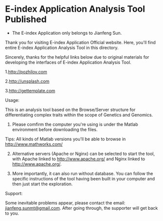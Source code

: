 # E-index Application Analysis Tool Published
<!--* The original idea of E-index method only comes from Dr. Jianxin Wang (This is a claim for the E-index Method). -->

* The E-index Application only belongs to Jianfeng Sun. 

Thank you for visiting E-index Application Official website. Here, you'll find entire E-index Application Analysis Tool in this directory. 

Sincerely, thanks for the helpful links below due to original materials for developing the interfaces of E-index Application Analysis Tool.

1.http://pozhilov.com

2.http://unsplash.com

3.http://gettemplate.com


Usage:

This is an analysis tool based on the Browse/Server structure for differentiating complex traits within the scope of Genetics and Genomics.

1. Please comfirm the computer you're using is under the Matlab environment before downloading the files.

 Tips: All kinds of Matlab versions you'll be able to browse in http://www.mathworks.com/

2. Alternative servers (Apache or Nginx) can be selected to start the tool, with Apache linked to http://www.apache.org/ and Nginx linked to http://www.apache.org/.

3. More importantly, it can also run without database. You can follow the specific instructions of the tool having been built in your computer and then just start the exploration.

Support:

Some inevitable problems appear, please contact the email: jianfeng.sunmt@gmail.com. After going through, the supporter will get back to you.